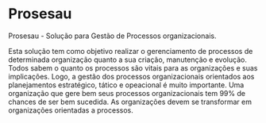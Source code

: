 # Prosesau
Prosesau - Solução para Gestão de Processos organizacionais.

Esta solução tem como objetivo realizar o gerenciamento de processos de determinada organização quanto a sua criação, manutenção e evolução. Todos sabem o quanto os processos são vitais para as organizações e suas implicações. Logo, a gestão dos processos organizacionais orientados aos planejamentos estratégico, tático e opeacional é muito importante. Uma organização que gere bem seus processos organizacionais tem 99% de chances de ser bem sucedida. As organizações devem se transformar em organizações orientadas a processos.
